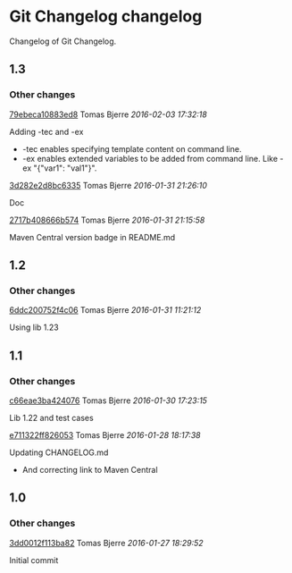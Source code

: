 # Git Changelog changelog

Changelog of Git Changelog.

## 1.3
### Other changes

[79ebeca10883ed8](https://github.com/tomasbjerre/git-changelog-lib/commit/79ebeca10883ed8) Tomas Bjerre *2016-02-03 17:32:18*

Adding -tec and -ex

 * -tec enables specifying template content on command line.
 * -ex enables extended variables to be added from command line. Like -ex "{\"var1\": \"val1\"}".

[3d282e2d8bc6335](https://github.com/tomasbjerre/git-changelog-lib/commit/3d282e2d8bc6335) Tomas Bjerre *2016-01-31 21:26:10*

Doc

[2717b408666b574](https://github.com/tomasbjerre/git-changelog-lib/commit/2717b408666b574) Tomas Bjerre *2016-01-31 21:15:58*

Maven Central version badge in README.md


## 1.2
### Other changes

[6ddc200752f4c06](https://github.com/tomasbjerre/git-changelog-lib/commit/6ddc200752f4c06) Tomas Bjerre *2016-01-31 11:21:12*

Using lib 1.23


## 1.1
### Other changes

[c66eae3ba424076](https://github.com/tomasbjerre/git-changelog-lib/commit/c66eae3ba424076) Tomas Bjerre *2016-01-30 17:23:15*

Lib 1.22 and test cases

[e711322ff826053](https://github.com/tomasbjerre/git-changelog-lib/commit/e711322ff826053) Tomas Bjerre *2016-01-28 18:17:38*

Updating CHANGELOG.md

 * And correcting link to Maven Central


## 1.0
### Other changes

[3dd0012f113ba82](https://github.com/tomasbjerre/git-changelog-lib/commit/3dd0012f113ba82) Tomas Bjerre *2016-01-27 18:29:52*

Initial commit


